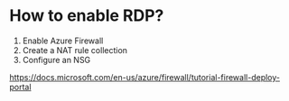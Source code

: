 # How to enable RDP?

1. Enable Azure Firewall
2. Create a NAT rule collection
3. Configure an NSG


https://docs.microsoft.com/en-us/azure/firewall/tutorial-firewall-deploy-portal
